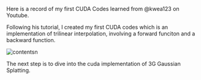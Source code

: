 Here is a record of  my first CUDA Codes learned from @kwea123 on Youtube.

Following his tutorial, I created my first CUDA codes which is an implementation of trilinear interpolation, involving a forward funciton and a backward function. 

![contents](https://github.com/Zysun2002/learning_cuda/tree/main/md_assets/screenshot.png)n

The next step is to dive into the cuda implementation of 3G Gaussian Splatting.

